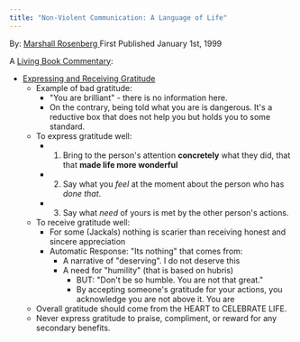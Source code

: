 ```yaml
---
title: "Non-Violent Communication: A Language of Life"
---
```

By: [Marshall Rosenberg ](https://www.goodreads.com/book/show/71730.Nonviolent_Communication)
First Published January 1st, 1999

A [Living Book Commentary](digital-garden/Book%20Commentaries/Book%20Commentaries.md): 

- [Expressing and Receiving Gratitude](https://www.youtube.com/watch?v=DskpPwkE_yw)
	- Example of bad gratitude:
		- "You are brilliant" - there is no information here. 
		- On the contrary, being told what you are is dangerous. It's a reductive box that does not help you but holds you to some standard. 
	- To express gratitude well:
		- 1. Bring to the person's attention **concretely** what they did, that that **made life more wonderful** 
		- 2. Say what you *feel* at the moment about the person who has *done that*. 
		- 3. Say what *need* of yours is met by the other person's actions. 
	- To receive gratitude well:
		- For some (Jackals) nothing is scarier than receiving honest and sincere appreciation
		- Automatic Response: "Its nothing" that comes from:
			- A narrative of "deserving". I do not deserve this 
			- A need for "humility" (that is based on hubris)
				- BUT: "Don't be so humble. You are not that great." 
				- By accepting someone's gratitude for your actions, you acknowledge you are not above it. You are 
	- Overall gratitude should come from the HEART to CELEBRATE LIFE. 
	- Never express gratitude to praise, compliment, or reward for any secondary benefits.